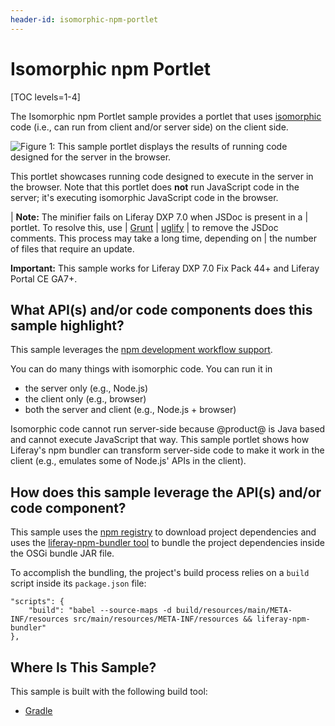 ```yaml
---
header-id: isomorphic-npm-portlet
---
```


# Isomorphic npm Portlet

[TOC levels=1-4]

The Isomorphic npm Portlet sample provides a portlet that uses
[isomorphic](https://en.wikipedia.org/wiki/Isomorphic_JavaScript) code (i.e.,
can run from client and/or server side) on the client side. 

![Figure 1: This sample portlet displays the results of running code designed for the server in the browser.](../../../../images/isomorphic-npm-sample.png)

This portlet showcases running code designed to execute in the server
in the browser. Note that this portlet does **not** run JavaScript code in the
server; it's executing isomorphic JavaScript code in the browser.

| **Note:** The minifier fails on Liferay DXP 7.0 when JSDoc is present in a
| portlet. To resolve this, use
| [Grunt](https://gruntjs.com/getting-started)
| [uglify](https://www.npmjs.com/package/grunt-contrib-uglify)
| to remove the JSDoc comments. This process may take a long time, depending on
| the number of files that require an update.

**Important:** This sample works for Liferay DXP 7.0 Fix Pack 44+ and Liferay Portal
CE GA7+.

## What API(s) and/or code components does this sample highlight?

This sample leverages the
[npm development workflow support](/docs/7-0/tutorials/-/knowledge_base/t/using-npm-in-your-portlets).

You can do many things with isomorphic code. You can run it in

- the server only (e.g., Node.js)
- the client only (e.g., browser)
- both the server and client (e.g., Node.js + browser)

Isomorphic code cannot run server-side because @product@ is Java based and
cannot execute JavaScript that way. This sample portlet shows how Liferay's npm
bundler can transform server-side code to make it work in the client (e.g.,
emulates some of Node.js' APIs in the client).

## How does this sample leverage the API(s) and/or code component?

This sample uses the [npm registry](https://www.npmjs.com/) to download project
dependencies and uses the
[liferay-npm-bundler tool](https://github.com/liferay/liferay-npm-build-tools/tree/master/packages/liferay-npm-bundler)
to bundle the project dependencies inside the OSGi bundle JAR file.

To accomplish the bundling, the project's build process relies on a `build`
script inside its `package.json` file:

    "scripts": {
        "build": "babel --source-maps -d build/resources/main/META-INF/resources src/main/resources/META-INF/resources && liferay-npm-bundler"
    },

## Where Is This Sample?

This sample is built with the following build tool:

<!--
There are three different versions of this sample, each built with a different
build tool:

TODO: Replace above when tool is available for other build tools. -Cody
-->

- [Gradle](https://github.com/liferay/liferay-blade-samples/tree/7.0/gradle/apps/npm/isomorphic-npm-portlet)
